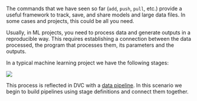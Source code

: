 The commands that we have seen so far (`add`, `push`, `pull`, etc.) provide a
useful framework to track, save, and share models and large data files. In some
cases and projects, this could be all you need.

Usually, in ML projects, you need to process data and generate outputs in a
reproducible way. This requires establishing a connection between the data
processed, the program that processes them, its parameters and the outputs.

In a typical machine learning project we have the following stages: 

![](/dvc/courses/get-started/stages/assets/example-flow.png)

This process is reflected in DVC with a [data pipeline][bcpipeline]. In this
scenario we begin to build pipelines using stage definitions and connect them
together.

[bcpipeline]: https://dvc.org/doc/user-guide/basic-concepts/pipeline
